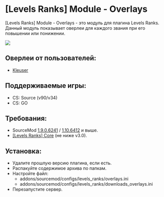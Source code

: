 [Levels Ranks] Module - Overlays
===========================

[Levels Ranks] Module - Overlays - это модуль для плагина Levels Ranks. Данный модуль показывает оверлеи для каждого звания при его повышении или понижении.

<a href="//levels-ranks.ru/content/modules/overlays.jpg"><img src="https://levels-ranks.ru/content/modules/overlays.jpg"/></a>

Оверлеи от пользователей:
-------------------------
- <a href="//levels-ranks.ru/plugins/other/LR-Overlays-Kleuser.zip">Kleuser</a>

Поддерживаемые игры:
--------------------
- CS: Source (v90/v34)
- CS: GO

Требования:
-----------
- SourceMod <a href="//sourcemod.net/downloads.php?branch=stable">1.9.0.6241</a> / <a href="//sourcemod.net/downloads.php?branch=dev">1.10.6412</a> и выше.
- <a href="https://github.com/levelsranks/levels-ranks-core">[Levels Ranks] Core</a> (не ниже v3.0).

Установка:
----------
- Удалите прошлую версию плагина, если есть.
- Распакуйте содержимое архива по папкам.
- Настройте файл:
	- addons/sourcemod/configs/levels_ranks/overlays.ini
	- addons/sourcemod/configs/levels_ranks/downloads_overlays.ini
- Перезапустите сервер.
```
